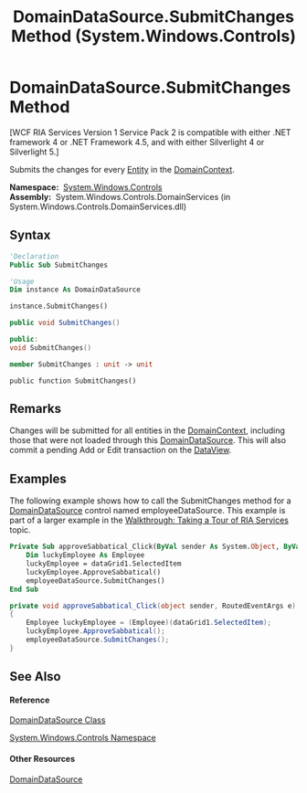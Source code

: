 ﻿---
title: DomainDataSource.SubmitChanges Method  (System.Windows.Controls)
TOCTitle: SubmitChanges Method
ms:assetid: M:System.Windows.Controls.DomainDataSource.SubmitChanges
ms:mtpsurl: https://msdn.microsoft.com/en-us/library/system.windows.controls.domaindatasource.submitchanges(v=VS.91)
ms:contentKeyID: 27196197
ms.date: 01/27/2012
mtps_version: v=VS.91
f1_keywords:
- System.Windows.Controls.DomainDataSource.SubmitChanges
dev_langs:
- CSharp
- JScript
- VB
- FSharp
- c++
api_location:
- System.Windows.Controls.DomainServices.dll
api_name:
- System.Windows.Controls.DomainDataSource.SubmitChanges
api_type:
- Managed
topic_type:
- apiref
- kbSyntax
product_family_name: VS
ROBOTS: INDEX,FOLLOW
---

# DomainDataSource.SubmitChanges Method

\[WCF RIA Services Version 1 Service Pack 2 is compatible with either .NET framework 4 or .NET Framework 4.5, and with either Silverlight 4 or Silverlight 5.\]

Submits the changes for every [Entity](ff422907\(v=vs.91\).md) in the [DomainContext](ff422732\(v=vs.91\).md).

**Namespace:**  [System.Windows.Controls](ms590941\(v=vs.91\).md)  
**Assembly:**  System.Windows.Controls.DomainServices (in System.Windows.Controls.DomainServices.dll)

## Syntax

``` vb
'Declaration
Public Sub SubmitChanges
```

``` vb
'Usage
Dim instance As DomainDataSource

instance.SubmitChanges()
```

``` csharp
public void SubmitChanges()
```

``` c++
public:
void SubmitChanges()
```

``` fsharp
member SubmitChanges : unit -> unit 
```

``` jscript
public function SubmitChanges()
```

## Remarks

Changes will be submitted for all entities in the [DomainContext](ff422732\(v=vs.91\).md), including those that were not loaded through this [DomainDataSource](ee732901\(v=vs.91\).md). This will also commit a pending Add or Edit transaction on the [DataView](ee707416\(v=vs.91\).md).

## Examples

The following example shows how to call the SubmitChanges method for a [DomainDataSource](ee732901\(v=vs.91\).md) control named employeeDataSource. This example is part of a larger example in the [Walkthrough: Taking a Tour of RIA Services](ff713719\(v=vs.91\).md) topic.

``` vb
Private Sub approveSabbatical_Click(ByVal sender As System.Object, ByVal e As System.Windows.RoutedEventArgs)
    Dim luckyEmployee As Employee
    luckyEmployee = dataGrid1.SelectedItem
    luckyEmployee.ApproveSabbatical()
    employeeDataSource.SubmitChanges()
End Sub
```

``` csharp
private void approveSabbatical_Click(object sender, RoutedEventArgs e)
{
    Employee luckyEmployee = (Employee)(dataGrid1.SelectedItem);
    luckyEmployee.ApproveSabbatical();
    employeeDataSource.SubmitChanges();
}
```

## See Also

#### Reference

[DomainDataSource Class](ee732901\(v=vs.91\).md)

[System.Windows.Controls Namespace](ms590941\(v=vs.91\).md)

#### Other Resources

[DomainDataSource](ee707363\(v=vs.91\).md)


